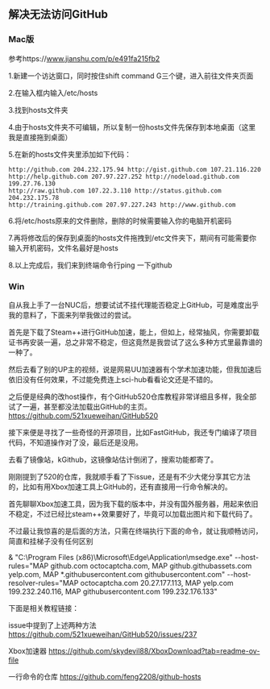 ## 解决无法访问GitHub

### Mac版

参考https://www.jianshu.com/p/e491fa215fb2

1.新建一个访达窗口，同时按住shift command G三个键，进入前往文件夹页面

2.在输入框内输入/etc/hosts

3.找到hosts文件夹

4.由于hosts文件夹不可编辑，所以复制一份hosts文件先保存到本地桌面（这里我是直接拖到桌面）

5.在新的hosts文件夹里添加如下代码：

```
http://github.com 204.232.175.94 http://gist.github.com 107.21.116.220 
http://help.github.com 207.97.227.252 http://nodeload.github.com 199.27.76.130 
http://raw.github.com 107.22.3.110 http://status.github.com 204.232.175.78 
http://training.github.com 207.97.227.243 http://www.github.com
```

6.将/etc/hosts原来的文件删除，删除的时候需要输入你的电脑开机密码

7.再将修改后的保存到桌面的hosts文件拖拽到/etc文件夹下，期间有可能需要你输入开机密码，文件名最好是hosts

8.以上完成后，我们来到终端命令行ping 一下github

### Win

自从我上手了一台NUC后，想要试试不挂代理能否稳定上GitHub，可是难度出乎我的意料了，下面来列举我做过的尝试。

首先是下载了Steam++进行GitHub加速，能上，但如上，经常抽风，你需要卸载证书再安装一遍，总之非常不稳定，但这竟然是我尝试了这么多种方式里最靠谱的一种了。

然后去看了别的UP主的视频，说是网易UU加速器有个学术加速功能，但我加速后依旧没有任何效果，不过能免费连上sci-hub看看论文还是不错的。

之后便是经典的改host操作，有个GitHub520仓库教程非常详细且多样，我全部试了一遍，甚至都没法加载出GitHub的主页。https://github.com/521xueweihan/GitHub520

接下来便是寻找了一些奇怪的开源项目，比如FastGitHub，我还专门编译了项目代码，不知道操作对了没，最后还是没用。

去看了镜像站，kGithub，这镜像站估计倒闭了，搜索功能都寄了。

刚刚提到了520的仓库，我就顺手看了下issue，还是有不少大佬分享其它方法的，比如有用Xbox加速工具上GitHub的，还有直接用一行命令解决的。

首先聊聊Xbox加速工具，因为我下载的版本中，并没有国外服务器，用起来依旧不稳定，不过已经比steam++效果要好了，毕竟可以加载出图片和下载代码了。

不过最让我惊喜的是后面的方法，只需在终端执行下面的命令，就让我顺畅访问，简直和挂梯子没有任何区别

& "C:\Program Files (x86)\Microsoft\Edge\Application\msedge.exe" --host-rules="MAP github.com octocaptcha.com, MAP github.githubassets.com yelp.com, MAP *.githubusercontent.com githubusercontent.com" --host-resolver-rules="MAP octocaptcha.com 20.27.177.113, MAP yelp.com 199.232.240.116, MAP githubusercontent.com 199.232.176.133"

下面是相关教程链接：

issue中提到了上述两种方法 https://github.com/521xueweihan/GitHub520/issues/237

Xbox加速器 https://github.com/skydevil88/XboxDownload?tab=readme-ov-file

一行命令的仓库 https://github.com/feng2208/github-hosts
